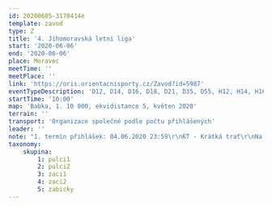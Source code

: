 ```yaml
---
id: 20200605-3170414e
template: zavod
type: Z
title: '4. Jihomoravská letní liga'
start: '2020-06-06'
end: '2020-06-06'
place: Moravec
meetTime: ''
meetPlace: ''
link: 'https://oris.orientacnisporty.cz/Zavod?id=5987'
eventTypeDescription: 'D12, D14, D16, D18, D21, D35, D55, H12, H14, H16, H18, H21, H35, H55, HD10'
startTime: '10:00'
map: 'Babka, 1. 10 000, ekvidistance 5, květen 2020'
terrain: ''
transport: 'Organizace společné podle počtu přihlášených'
leader: ''
note: "1. termín přihlášek: 04.06.2020 23:59\r\nKT - Krátká trať\r\nNa shromaždiště nebude kvůli opatřením proti šíření koronaviru umožněn přístup nikomu, kdo nebude řádně přihlášen."
taxonomy:
    skupina:
        1: pulci1
        2: pulci2
        3: zaci1
        4: zaci2
        5: zabicky
---
```

